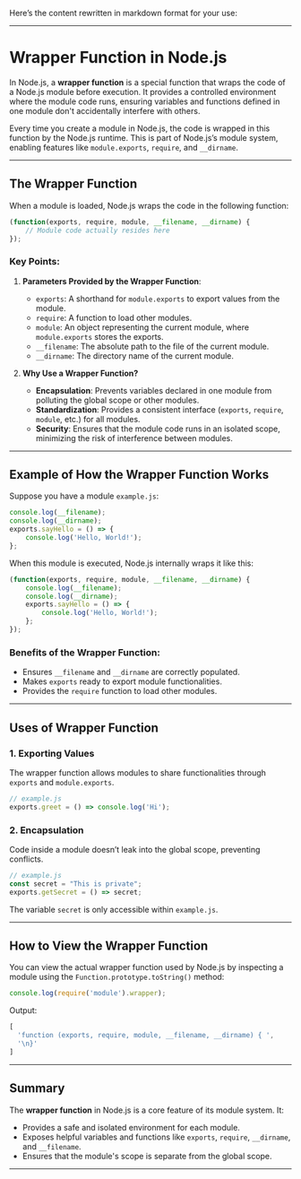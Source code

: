 Here’s the content rewritten in markdown format for your use:

---

# Wrapper Function in Node.js

In Node.js, a **wrapper function** is a special function that wraps the code of a Node.js module before execution. It provides a controlled environment where the module code runs, ensuring variables and functions defined in one module don't accidentally interfere with others.

Every time you create a module in Node.js, the code is wrapped in this function by the Node.js runtime. This is part of Node.js’s module system, enabling features like `module.exports`, `require`, and `__dirname`.

---

## The Wrapper Function

When a module is loaded, Node.js wraps the code in the following function:

```javascript
(function(exports, require, module, __filename, __dirname) {
    // Module code actually resides here
});
```

### Key Points:
1. **Parameters Provided by the Wrapper Function**:
   - `exports`: A shorthand for `module.exports` to export values from the module.
   - `require`: A function to load other modules.
   - `module`: An object representing the current module, where `module.exports` stores the exports.
   - `__filename`: The absolute path to the file of the current module.
   - `__dirname`: The directory name of the current module.

2. **Why Use a Wrapper Function?**
   - **Encapsulation**: Prevents variables declared in one module from polluting the global scope or other modules.
   - **Standardization**: Provides a consistent interface (`exports`, `require`, `module`, etc.) for all modules.
   - **Security**: Ensures that the module code runs in an isolated scope, minimizing the risk of interference between modules.

---

## Example of How the Wrapper Function Works

Suppose you have a module `example.js`:

```javascript
console.log(__filename);
console.log(__dirname);
exports.sayHello = () => {
    console.log('Hello, World!');
};
```

When this module is executed, Node.js internally wraps it like this:

```javascript
(function(exports, require, module, __filename, __dirname) {
    console.log(__filename);
    console.log(__dirname);
    exports.sayHello = () => {
        console.log('Hello, World!');
    };
});
```

### Benefits of the Wrapper Function:
- Ensures `__filename` and `__dirname` are correctly populated.
- Makes `exports` ready to export module functionalities.
- Provides the `require` function to load other modules.

---

## Uses of Wrapper Function

### 1. **Exporting Values** 
The wrapper function allows modules to share functionalities through `exports` and `module.exports`.

```javascript
// example.js
exports.greet = () => console.log('Hi');
```

### 2. **Encapsulation**
Code inside a module doesn’t leak into the global scope, preventing conflicts.

```javascript
// example.js
const secret = "This is private";
exports.getSecret = () => secret;
```

The variable `secret` is only accessible within `example.js`.

---

## How to View the Wrapper Function

You can view the actual wrapper function used by Node.js by inspecting a module using the `Function.prototype.toString()` method:

```javascript
console.log(require('module').wrapper);
```

Output:

```javascript
[
  'function (exports, require, module, __filename, __dirname) { ',
  '\n}'
]
```

---

## Summary

The **wrapper function** in Node.js is a core feature of its module system. It:
- Provides a safe and isolated environment for each module.
- Exposes helpful variables and functions like `exports`, `require`, `__dirname`, and `__filename`.
- Ensures that the module's scope is separate from the global scope.

---
